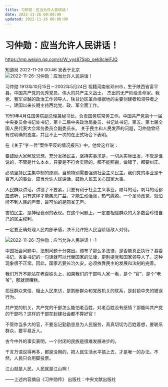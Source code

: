 ```yaml
---
title: 习仲勋：应当允许人民讲话！
date: 2022-11-26 00:00:00
updated: 2022-11-26 00:00:00
---
```


# 习仲勋：应当允许人民讲话！

https://mp.weixin.qq.com/s/W_yys87Spb_oek8cIeiFJQ

知道局 2022-11-26 00:46 发表于北京
![2022-11-26-习仲勋：应当允许人民讲话！](assets/2022-11-26-习仲勋：应当允许人民讲话！.png)

习仲勋
1913年10月15日－2002年5月24日
祖籍河南省邓州市，生于陕西省富平县，中国共产党的优秀党员，伟大的共产主义战士， 杰出的无产阶级革命家。我党、我军卓越的政治工作领导人，陕甘边区革命根据地的主要创建者和领导者之一，建国以来长期主持西北党、政、军全面工作。

1959年4月任国务院副总理兼秘书长，负责国务院常务工作。中国共产党第十一届中央委员会书记处书记，第十二届中央政治局委员、书记处书记，第五、第七届全国人民代表大会常务委员会副委员长。
关于民主和人民发声的问题，习仲勋曾经有过明确的态度，并且不止一次的在正式场合下表明。

在《关于“李一哲”案件平反的情况报告》中，他曾这样说：

要鼓励大家解放思想，充分发扬民主，坚持实事求是，一切从实际出发，不管是谁说的，不管是什么本本，只要是不符合实际的，都不能照搬，做错了，都要纠正。

必须坚持民主集中制的原则，当前特别需要强调社会主义民主。我们党的事业是千百万人的事业，应当允许人民讲话，鼓励人民去关心国家大事。

人民群众讲话，讲错了不要紧，只要有利于社会主义事业，顺耳的话，刺耳的话都应该听，只有这样才能集思广益，才能生动活泼，热气腾腾。一个革命政党，就怕听不到人民的声音，最可怕的是鸦雀无声。

害怕民主，是神经衰弱的表现。在这个问题上，一定要相信群众的大多数会珍惜自己的民主权利。

一定要正确处理人民内部矛盾，决不允许把人民当阶级敌人对待。

![2022-11-26-习仲勋：应当允许人民讲话！-1](assets/2022-11-26-习仲勋：应当允许人民讲话！-1.jpeg)

中国社会问题中，法制问题十分突出。颁布了那么多法律，是否能真正执行？县委书记、省委书记的一句话就可以代替国家的法律，更别提党和国家领导人了。这种现象很不正常。因此，国家若要长治久安，必须依靠民主的发展和法制的完善。

我们万万不能站在老百姓头上，如果我们的干部叫人家一看，是个 “官”，是个“老爷”，那就很糟糕。

扣压群众来信、阻止人民来访，是割断群众和党政机关的联系，是封锁中央的错误行为。

共产党的机关，共产党的干部怎么能怕老百姓，对老百姓没有感情？那能叫共产党的干部吗？这样的干部在封建社会都不算好官！

不管你当多大的官，不要忘记勤勤恳恳为人民服务，真真切切为百姓着想，要联系群众，要平易近人。

古今中外的事实表明，一个封闭的民族是很难发展进步的。

千言万语说得再多，都是没用的，把人民生活水平搞上去，才是唯一的办法。不然，人民只会用脚投票。

江山就是人民，人民就是江山啊！

——上述内容摘自《习仲勋传》
出版社：中央文献出版社
